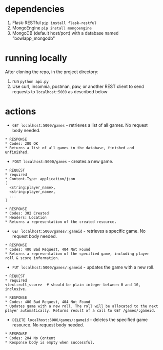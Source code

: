 # dependencies
1. Flask-RESTful ```pip install flask-restful```
2. MongoEngine ```pip install mongoengine```
3. MongoDB (default host/port) with a database named "bowlapp_mongodb"

# running locally
After cloning the repo, in the project directory:
1. run ```python api.py```
2. Use curl, insomnia, postman, paw, or another REST client to send requests to ```localhost:5000``` as described below

# actions
* ```GET localhost:5000/games``` - retrieves a list of all games. No request body needed.
```
* RESPONSE
* Codes: 200 OK
* Returns a list of all games in the database, finished and unfinished.
```
* ```POST localhost:5000/games``` - creates a new game. 
```
* REQUEST
* required
* Content-Type: application/json
[
  <string:player_name>,
  <string:player_name>,
  ...
]
```
```
* RESPONSE
* Codes: 302 Created
* Headers: Location
* Returns a representation of the created resource.
```
* ```GET localhost:5000/games/:gameid``` - retrieves a specific game. No request body needed.
```
* RESPONSE
* Codes: 400 Bad Request, 404 Not Found
* Returns a representation of the specified game, including player roll & score information.
```
* ```PUT localhost:5000/games/:gameid``` - updates the game with a new roll. 
```
* REQUEST
* required
<text:roll_score>  # should be plain integer between 0 and 10, inclusive.
```
```
* RESPONSE
* Codes: 400 Bad Request, 404 Not Found
* Updates game with a new roll. The roll will be allocated to the next player automatically. Returns result of a call to GET /games/:gameid.
```
* ```DELETE localhost:5000/games/:gameid``` - deletes the specified game resource. No request body needed.
```
* RESPONSE
* Codes: 204 No Content
* Response body is empty when successful. 
```
